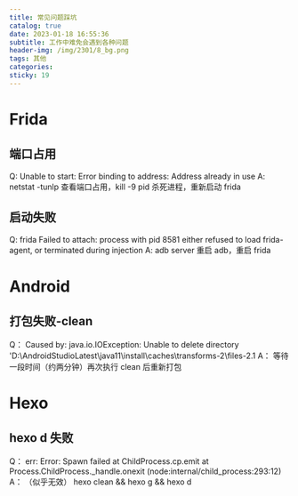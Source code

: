 ```yaml
---
title: 常见问题踩坑
catalog: true
date: 2023-01-18 16:55:36
subtitle: 工作中难免会遇到各种问题
header-img: /img/2301/8_bg.png
tags: 其他
categories:
sticky: 19
---
```



# Frida 

## 端口占用

Q:
    Unable to start: Error binding to address: Address already in use
A:
    netstat -tunlp 查看端口占用，kill -9 pid 杀死进程，重新启动 frida

## 启动失败

Q:
    frida Failed to attach: process with pid 8581 either refused to load frida-agent, or terminated during injection
A:
    adb server 重启 adb，重启 frida
    

# Android

## 打包失败-clean

Q：
    Caused by: java.io.IOException: Unable to delete directory 'D:\AndroidStudioLatest\java11\install\caches\transforms-2\files-2.1
A：
    等待一段时间（约两分钟）再次执行 clean 后重新打包
    

# Hexo

## hexo d 失败

Q：
    err: Error: Spawn failed
    at ChildProcess.cp.emit
    at Process.ChildProcess._handle.onexit (node:internal/child_process:293:12)
A：
    （似乎无效）
    hexo clean && hexo g && hexo d
